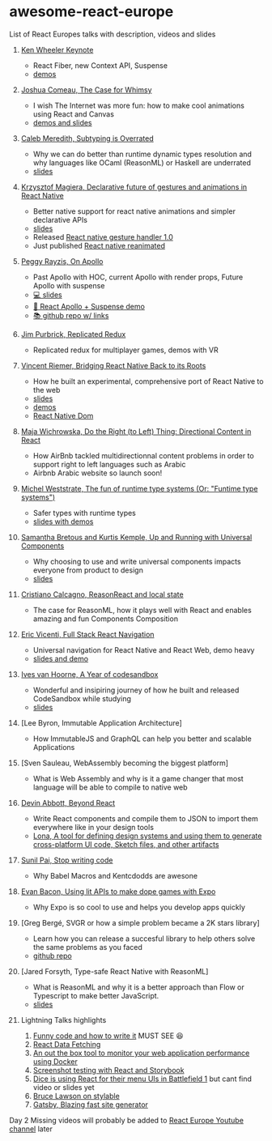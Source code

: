 # awesome-react-europe
List of React Europes talks with description, videos and slides

1. [Ken Wheeler Keynote](https://www.youtube.com/watch?v=QFk6YwMz8nc&index=7&list=PLCC436JpVnK3xH_ArpIjdkYDGwWNkVa73)
   - React Fiber, new Context API, Suspense
   - [demos](https://github.com/FormidableLabs/react-europe-demos)

2. [Joshua Comeau, The Case for Whimsy](https://www.youtube.com/watch?v=Z2d9rw9RwyE&list=PLCC436JpVnK3xH_ArpIjdkYDGwWNkVa73&index=8)
    - I wish The Internet was more fun: how to make cool animations using React and Canvas
    - [demos and slides](https://github.com/joshwcomeau/react-europe-talk-2018#the-case-for-whimsy)

3. [Caleb Meredith, Subtyping is Overrated](https://www.youtube.com/watch?v=M6MsDBFwa6Y&index=9&list=PLCC436JpVnK3xH_ArpIjdkYDGwWNkVa73)
    - Why we can do better than runtime dynamic types resolution and why languages like OCaml (ReasonML) or Haskell are underrated 
    - [slides](https://docs.google.com/presentation/d/1haEwH-tQGps0AL0jNvO1Dnmx_aUCxnvEqmVWkNakNjU/edit#slide=id.p)
   
4. [Krzysztof Magiera, Declarative future of gestures and animations in React Native](https://www.youtube.com/watch?v=kdq4z2708VM&list=PLCC436JpVnK3xH_ArpIjdkYDGwWNkVa73&index=10)
    - Better native support for react native animations and simpler declarative APIs
    - [slides](https://speakerdeck.com/kmagiera/declarative-future-of-gestures-and-animations-in-react-native)
    - Released [React native gesture handler 1.0](https://github.com/kmagiera/react-native-gesture-handler)
    - Just published [React native reanimated](https://github.com/kmagiera/react-native-reanimated)
    
5. [Peggy Rayzis, On Apollo](https://www.youtube.com/watch?v=fCXYA3lZTbo&index=3&list=PLCC436JpVnK3xH_ArpIjdkYDGwWNkVa73)
    - Past Apollo with HOC, current Apollo with render props, Future Apollo with suspense
    - [💻 slides](http://react-europe-apollo.surge.sh/#/)
    - [🐶 React Apollo + Suspense demo](https://codesandbox.io/s/v39j8x450l)
    - [📚 github repo w/ links](https://github.com/peggyrayzis/react-europe-apollo)
    
6. [Jim Purbrick, Replicated Redux](https://www.youtube.com/watch?v=Fr3vp0C22H0&index=4&list=PLCC436JpVnK3xH_ArpIjdkYDGwWNkVa73)
     - Replicated redux for multiplayer games, demos with VR
 
7. [Vincent Riemer, Bridging React Native Back to its Roots](https://www.youtube.com/watch?v=aOWIJ4Mgb2k&index=1&list=PLCC436JpVnK3xH_ArpIjdkYDGwWNkVa73)
     - How he built an experimental, comprehensive port of React Native to the web
     - [slides](https://rndom-slides.vincentriemer.app/)
     - [demos](https://github.com/vincentriemer/rndom-movies-demo)
     - [React Native Dom](https://github.com/vincentriemer/react-native-dom)
     
8. [Maja Wichrowska, Do the Right (to Left) Thing: Directional Content in React](https://www.youtube.com/watch?v=dZ9vQYSNVyo&index=2&list=PLCC436JpVnK3xH_ArpIjdkYDGwWNkVa73)
     - How AirBnb tackled multidirectionnal content problems in order to support right to left languages such as Arabic
     - Airbnb Arabic website so launch soon!
     
9. [Michel Weststrate, The fun of runtime type systems (Or: "Funtime type systems")](https://www.youtube.com/watch?v=010daBQPFmw&list=PLCC436JpVnK3xH_ArpIjdkYDGwWNkVa73&index=5)
     - Safer types with runtime types
     - [slides with demos](http://funtypes.surge.sh/#1)
  
10. [Samantha Bretous and Kurtis Kemple, Up and Running with Universal Components](https://www.youtube.com/watch?v=D1NkyO-J6B0&list=PLCC436JpVnK3xH_ArpIjdkYDGwWNkVa73&index=6)
     - Why choosing to use and write universal components impacts everyone from product to design
     - [slides](https://t.co/wztgkA9dD4)
     
11. [Cristiano Calcagno, ReasonReact and local state](https://www.youtube.com/watch?v=qJnP-Vatp3M)
     - The case for ReasonML, how it plays well with React and enables amazing and fun Components Composition
     
12. [Eric Vicenti, Full Stack React Navigation](https://www.youtube.com/watch?v=GzbravzRrBM)
     - Universal navigation for React Native and React Web, demo heavy
     - [slides and demo](https://github.com/ericvicenti/universe)
     
13. [Ives van Hoorne, A Year of codesandbox](https://www.youtube.com/watch?v=qURPenhndYA)
     - Wonderful and insipiring journey of how he built and released CodeSandbox while studying
     - [slides](https://slides.com/ivesvanhoorne/react-europe#/)
     
14. [Lee Byron, Immutable Application Architecture]
    - How ImmutableJS and GraphQL can help you better and scalable Applications

15. [Sven Sauleau, WebAssembly becoming the biggest platform]
    - What is Web Assembly and why is it a game changer that most language will be able to compile to native web

16. [Devin Abbott, Beyond React](https://www.youtube.com/watch?v=HVwLOcllTfI)
    - Write React components and compile them to JSON to import them everywhere like in your design tools
    - [Lona, A tool for defining design systems and using them to generate cross-platform UI code, Sketch files, and other artifacts](https://github.com/airbnb/lona)

17. [Sunil Pai, Stop writing code](https://www.youtube.com/watch?v=WYWVGQKnz5M)
    - Why Babel Macros and Kentcdodds are awesone
    
18. [Evan Bacon, Using lit APIs to make dope games with Expo](https://www.youtube.com/watch?v=oHBGhHlVOI0)
    - Why Expo is so cool to use and helps you develop apps quickly

19. [Greg Bergé, SVGR or how a simple problem became a 2K stars library]
    - Learn how you can release a succesful library to help others solve the same problems as you faced
    - [github repo](https://github.com/smooth-code/svgr)
    
20. [Jared Forsyth, Type-safe React Native with ReasonML]
    - What is ReasonML and why it is a better approach than Flow or Typescript to make better JavaScript.
    - [slides](https://jaredforsyth.com/type-safe-react-native/#/)

21. Lightning Talks highlights
     1. [Funny code and how to write it](https://funcode.charliejackson.com/#/) MUST SEE :laughing:
     2. [React Data Fetching](https://slides.com/charles-mangwa/ddf-re2018#/14)
     3. [An out the box tool to monitor your web application performance using Docker](https://medium.com/@boyney123/an-out-the-box-tool-to-monitor-your-web-application-performance-using-docker-9bda70056b90)
     4. [Screenshot testing with React and Storybook](https://medium.com/bleeding-edge/screenshot-testing-with-react-and-storybook-19ab7e49ec92)
     5. [Dice is using React for their menu UIs in Battlefield 1](https://github.com/mobxjs/mobx/issues/681#comment-375481599) but cant find video or slides yet
     6. [Bruce Lawson on stylable](https://speakerdeck.com/brucel/mr-potato-bruce)
     7. [Gatsby, Blazing fast site generator](https://drive.google.com/file/d/1Zw-apX8HPnnWgL1hOENquDUeTnKkNlD4/view)
     
Day 2 Missing videos will probably be added to [React Europe Youtube channel](https://www.youtube.com/channel/UCorlLn2oZfgOJ-FUcF2eZ1A/videos) later
